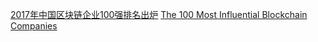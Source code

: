 [2017年中国区块链企业100强排名出炉](http://richtopia.com/top-lists/top-100-blockchain)
[The 100 Most Influential Blockchain Companies](http://richtopia.com/top-lists/top-100-blockchain)

